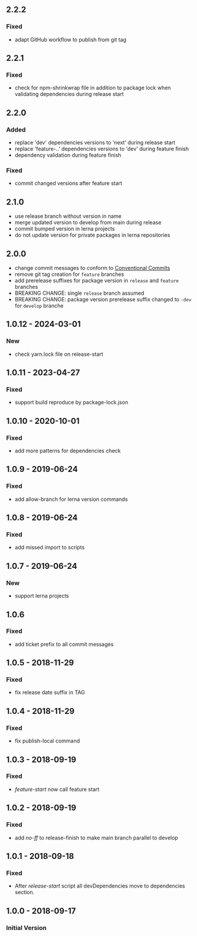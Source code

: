 ## 2.2.2

### Fixed
- adapt GitHub workflow to publish from git tag

## 2.2.1

### Fixed
- check for npm-shrinkwrap file in addition to package lock when validating dependencies during release start

## 2.2.0

### Added
- replace 'dev' dependencies versions to 'next' during release start
- replace 'feature-..' dependencies versions to 'dev' during feature finish
- dependency validation during feature finish

### Fixed
- commit changed versions after feature start

## 2.1.0
- use release branch without version in name
- merge updated version to develop from main during release
- commit bumped version in lerna projects
- do not update version for private packages in lerna repositories

## 2.0.0
- change commit messages to conform to [Conventional Commits](https://www.conventionalcommits.org/en/v1.0.0/)
- remove git tag creation for `feature` branches
- add prerelease suffixes for package version in `release` and `feature` branches
- BREAKING CHANGE: single `release` branch assumed
- BREAKING CHANGE: package version prerelease suffix changed to `-dev` for `develop` branche

## 1.0.12 - 2024-03-01

### New

- check yarn.lock file on release-start

## 1.0.11 - 2023-04-27

### Fixed

- support build reproduce by package-lock.json

## 1.0.10 - 2020-10-01

### Fixed

- add more patterns for dependencies check

## 1.0.9 - 2019-06-24

### Fixed

- add allow-branch for lerna version commands

## 1.0.8 - 2019-06-24
### Fixed
- add missed import to scripts

## 1.0.7 - 2019-06-24
### New
- support lerna projects

## 1.0.6
### Fixed

- add ticket prefix to all commit messages

## 1.0.5 - 2018-11-29
### Fixed
- fix release date suffix in TAG

## 1.0.4 - 2018-11-29
### Fixed
- fix publish-local command

## 1.0.3 - 2018-09-19
### Fixed
- _feature-start_ now call feature start

## 1.0.2 - 2018-09-19
### Fixed

- add _no-ff_ to release-finish to make main branch parallel to develop

## 1.0.1 - 2018-09-18
### Fixed
- After _release-start_ script all devDependencies move to dependencies section.

## 1.0.0 - 2018-09-17
### Initial Version
  